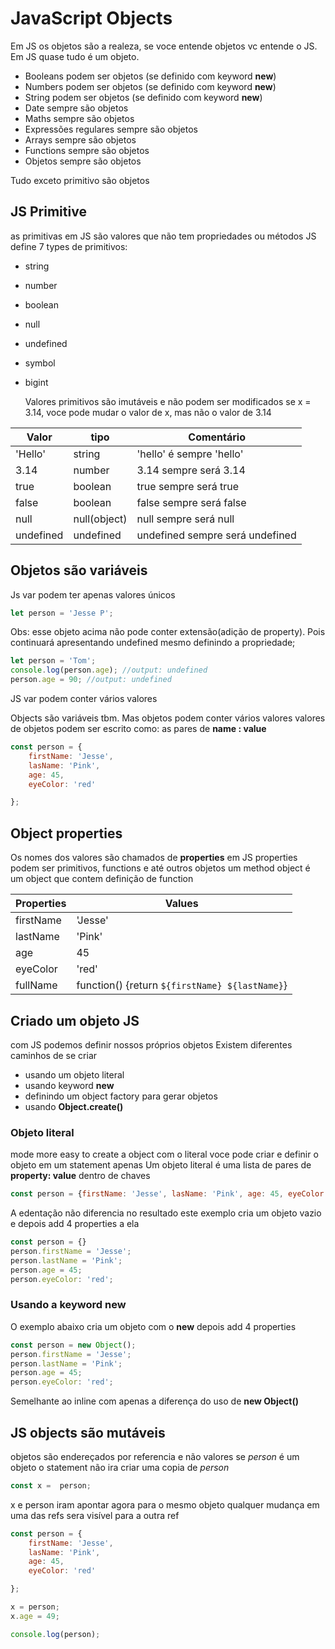 # JavaScript Objects
Em JS os objetos são a realeza, se voce entende objetos vc entende o JS.
Em JS quase tudo é um objeto.
- Booleans podem ser objetos (se definido com keyword __new__)
- Numbers podem ser objetos (se definido com keyword __new__)
- String podem ser objetos (se definido com keyword __new__)
- Date sempre são objetos 
- Maths sempre são objetos 
- Expressões regulares sempre são objetos 
- Arrays sempre são objetos
- Functions sempre são objetos
- Objetos sempre são objetos

Tudo exceto primitivo são objetos

## JS Primitive
as primitivas em JS são valores que não tem propriedades ou métodos 
JS define 7 types de primitivos:

- string 
- number
- boolean
- null
- undefined
- symbol
- bigint


    Valores primitivos são imutáveis e não podem ser modificados
    se x = 3.14, voce pode mudar o valor de x, mas não o valor de 3.14

Valor | tipo | Comentário
|--|--|--|
'Hello' | string | 'hello' é sempre 'hello'|
3.14|number| 3.14 sempre será 3.14|
true| boolean| true sempre será true|
false | boolean| false sempre será false|
null| null(object)| null sempre será null|
undefined|undefined|undefined sempre será undefined|

## Objetos são variáveis

Js var podem ter apenas valores únicos
~~~ javascript
let person = 'Jesse P';
~~~
Obs: esse objeto acima não pode conter extensão(adição de property). Pois continuará apresentando undefined mesmo definindo a propriedade;
~~~ javascript
let person = 'Tom';
console.log(person.age); //output: undefined
person.age = 90; //output: undefined
~~~ 

JS var podem conter vários valores

Objects são variáveis tbm. Mas objetos podem conter vários valores
valores de objetos podem ser escrito como: as pares de __name : value__ 

~~~ javascript
const person = {
    firstName: 'Jesse',
    lasName: 'Pink',
    age: 45,
    eyeColor: 'red'

};
~~~

## Object properties
Os nomes dos valores são chamados de __properties__ em JS 
properties podem ser primitivos, functions e até outros objetos 
um method object é um object que contem definição de function

|Properties| Values|
|--|--|
|firstName|'Jesse'|
|lastName|'Pink'|
|age|45|
|eyeColor|'red'|
|fullName| function() {return `${firstName} ${lastName}`}|

## Criado um objeto JS

com JS podemos definir nossos próprios objetos 
Existem diferentes caminhos de se criar
- usando um objeto literal
- usando keyword __new__
- definindo um object factory para gerar objetos 
- usando __Object.create()__


### Objeto literal
mode more easy to create a object 
com o literal voce pode criar e definir o objeto em um statement apenas
Um objeto literal é uma lista de pares de __property: value__ dentro de chaves

~~~ javascript
const person = {firstName: 'Jesse', lasName: 'Pink', age: 45, eyeColor: 'red'};
~~~

A edentação não diferencia no resultado
este exemplo cria um objeto vazio e depois add 4 properties a ela

~~~ javascript
const person = {}
person.firstName = 'Jesse';
person.lastName = 'Pink';
person.age = 45;
person.eyeColor: 'red';
~~~

### Usando a keyword new

O exemplo abaixo cria um objeto com o __new__ depois add 4 properties

~~~ javascript
const person = new Object();
person.firstName = 'Jesse';
person.lastName = 'Pink';
person.age = 45;
person.eyeColor: 'red';
~~~

Semelhante ao inline com apenas a diferença do uso de __new Object()__

## JS objects são mutáveis

objetos são endereçados por referencia e não valores
se _person_ é um objeto o statement não ira criar uma copia de _person_

~~~ javascript
const x =  person;
~~~

x e person iram apontar agora para o mesmo objeto
qualquer mudança em uma das refs sera visível para a outra ref

~~~ javascript
const person = {
    firstName: 'Jesse',
    lasName: 'Pink',
    age: 45,
    eyeColor: 'red'

};

x = person;
x.age = 49;

console.log(person);
~~~
